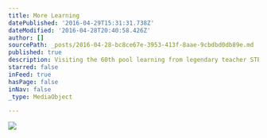```yaml
---
title: More Learning
datePublished: '2016-04-29T15:31:31.738Z'
dateModified: '2016-04-28T20:40:58.426Z'
author: []
sourcePath: _posts/2016-04-28-bc8ce67e-3953-413f-8aae-9cbdbd0db89e.md
published: true
description: Visiting the 60th pool learning from legendary teacher STEVE Haufler
starred: false
inFeed: true
hasPage: false
inNav: false
_type: MediaObject

---
```

![](https://the-grid-user-content.s3-us-west-2.amazonaws.com/cfa15e4c-0113-412c-b06d-519ddcf22fa9.jpg)
